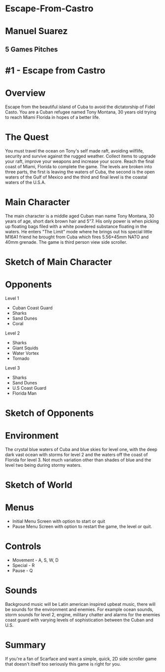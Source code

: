 # Escape-From-Castro
# Manuel Suarez
## 5 Games Pitches 
#
# #1 - Escape from Castro
# Overview
Escape from the beautiful island of Cuba to avoid the dictatorship of Fidel Casto. You are a Cuban refugee named Tony Montana, 30 years old trying to reach Miami Florida in hopes of a better life.

# The Quest
You must travel the ocean on Tony's self made raft, avoiding wilflife, security and survive against the rugged weather. Collect items to upgrade your raft, improve your weapons and increase your score. Reach the final coast of Miami, Florida to complete the game. The levels are broken into three parts, the first is leaving the waters of Cuba, the second is the open waters of the Gulf of Mexico and the third and final level is the coastal waters of the U.S.A.

# Main Character
The main character is a middle aged Cuban man name Tony Montana, 30 years of age, short dark brown hair and 5"7. His only power is when picking up floating bags filed with a white powdered substance floating in the waters. He enters "The Limit" mode where he brings out his special little M16A1 friend he brought from Cuba which fires 5.56×45mm NATO and 40mm grenade. The game is third person view side scroller.

# Sketch of Main Character


# Opponents
Level 1
- Cuban Coast Guard
- Sharks
- Sand Dunes
- Coral

Level 2
- Sharks
- Giant Squids
- Water Vortex
- Tornado

Level 3
- Sharks
- Sand Dunes
- U.S Coast Guard
- Florida Man

# Sketch of Opponents
# Environment
The crystal blue waters of Cuba and blue skies for level one, with the deep dark vast ocean with storms for level 2 and the waters off the coast of Florida for level 3. Not much variation other than shades of blue and the level two being during stormy waters.
# Sketch of World
# Menus
- Initial Menu Screen with option to start or quit
- Pause Menu Screen with option to restart the game, the level or quit.

# Controls
- Movement - A, S, W, D
- Special - R
- Pause - Q

# Sounds
Background music will be Latin american inspired upbeat music, there will be sounds for the environment and enemies. For example ocean sounds, storm sounds for level 2, engine, military chatter and alarms for the enemies coast guard with varying levels of sophistication between the Cuban and U.S.

# Summary
If you're a fan of Scarface and want a simple, quick, 2D side scroller game that doesn't itself too seriously this game is right for you.
